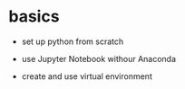 # basics

* set up python from scratch

* use Jupyter Notebook withour Anaconda

* create and use virtual environment 
